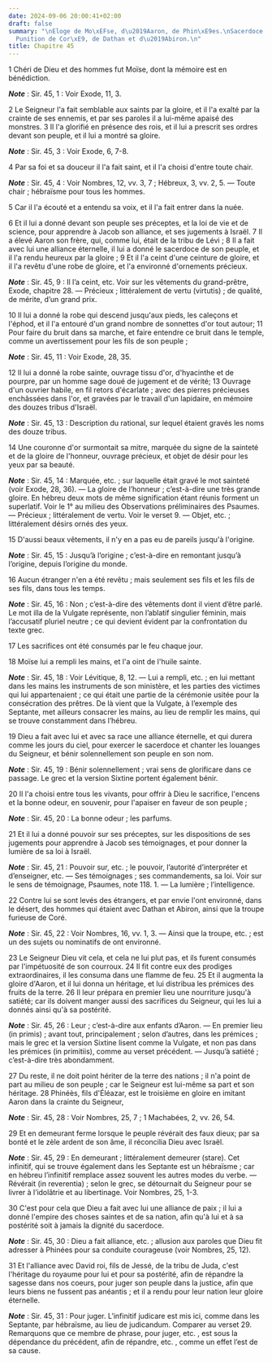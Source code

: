 ```yaml
---
date: 2024-09-06 20:00:41+02:00
draft: false
summary: "\nEloge de Mo\xEFse, d\u2019Aaron, de Phin\xE9es.\nSacerdoce d\u2019Aaron.\n\
  Punition de Cor\xE9, de Dathan et d\u2019Abiron.\n"
title: Chapitre 45
---
```





1 Chéri de Dieu et des hommes fut Moïse, dont la mémoire est en bénédiction.

***Note*** :  Sir. 45, 1 : Voir Exode, 11, 3.

2 Le Seigneur l'a fait semblable aux saints par la gloire, et il l'a exalté par la crainte de ses ennemis, et par ses paroles il a lui-même apaisé des monstres. 3 Il l'a glorifié en présence des rois, et il lui a prescrit ses ordres devant son peuple, et il lui a montré sa gloire.

***Note*** :  Sir. 45, 3 : Voir Exode, 6, 7-8.

4 Par sa foi et sa douceur il l'a fait saint, et il l'a choisi d'entre toute chair.

***Note*** :  Sir. 45, 4 : Voir Nombres, 12, vv. 3, 7 ; Hébreux, 3, vv. 2, 5. ― Toute chair ; hébraïsme pour tous les hommes.

5 Car il l'a écouté et a entendu sa voix, et il l'a fait entrer dans la nuée.


6 Et il lui a donné devant son peuple ses préceptes, et la loi de vie et de science, pour apprendre à Jacob son alliance, et ses jugements à Israël. 7 Il a élevé Aaron son frère, qui, comme lui, était de la tribu de Lévi ; 8 Il a fait avec lui une alliance éternelle, il lui a donné le sacerdoce de son peuple, et il l'a rendu heureux par la gloire ; 9 Et il l'a ceint d'une ceinture de gloire, et il l'a revêtu d'une robe de gloire, et l'a environné d'ornements précieux.

***Note*** :  Sir. 45, 9 : Il l’a ceint, etc. Voir sur les vêtements du grand-prêtre, Exode, chapitre 28. ― Précieux ; littéralement de vertu (virtutis) ; de qualité, de mérite, d’un grand prix.

10 Il lui a donné la robe qui descend jusqu'aux pieds, les caleçons et l'éphod, et il l'a entouré d'un grand nombre de sonnettes d'or tout autour; 11 Pour faire du bruit dans sa marche, et faire entendre ce bruit dans le temple, comme un avertissement pour les fils de son peuple ;

***Note*** :  Sir. 45, 11 : Voir Exode, 28, 35.

12 Il lui a donné la robe sainte, ouvrage tissu d'or, d'hyacinthe et de pourpre, par un homme sage doué de jugement et de vérité; 13 Ouvrage d'un ouvrier habile, en fil retors d'écarlate ; avec des pierres précieuses enchâssées dans l'or, et gravées par le travail d'un lapidaire, en mémoire des douzes tribus d'Israël.

***Note*** :  Sir. 45, 13 : Description du rational, sur lequel étaient gravés les noms des douze tribus.


14 Une couronne d'or surmontait sa mitre, marquée du signe de la sainteté et de la gloire de l'honneur, ouvrage précieux, et objet de désir pour les yeux par sa beauté.

***Note*** :  Sir. 45, 14 : Marquée, etc. ; sur laquelle était gravé le mot sainteté (voir Exode, 28, 36). ― La gloire de l’honneur ; c’est-à-dire une très grande gloire. En hébreu deux mots de même signification étant réunis forment un superlatif. Voir le 1° au milieu des Observations préliminaires des Psaumes. ― Précieux ; littéralement de vertu. Voir le verset 9. ― Objet, etc. ; littéralement désirs ornés des yeux.

15 D'aussi beaux vêtements, il n'y en a pas eu de pareils jusqu'à l'origine.

***Note*** :  Sir. 45, 15 : Jusqu’à l’origine ; c’est-à-dire en remontant jusqu’à l’origine, depuis l’origine du monde.

16 Aucun étranger n'en a été revêtu ; mais seulement ses fils et les fils de ses fils, dans tous les temps.

***Note*** :  Sir. 45, 16 : Non ; c’est-à-dire des vêtements dont il vient d’être parlé. Le mot illa de la Vulgate représente, non l’ablatif singulier féminin, mais l’accusatif pluriel neutre ; ce qui devient évident par la confrontation du texte grec.

17 Les sacrifices ont été consumés par le feu chaque jour.


18 Moïse lui a rempli les mains, et l'a oint de l'huile sainte.

***Note*** :  Sir. 45, 18 : Voir Lévitique, 8, 12. ― Lui a rempli, etc. ; en lui mettant dans les mains les instruments de son ministère, et les parties des victimes qui lui appartenaient ; ce qui était une partie de la cérémonie usitée pour la consécration des prêtres. De là vient que la Vulgate, à l’exemple des Septante, met ailleurs consacrer les mains, au lieu de remplir les mains, qui se trouve constamment dans l’hébreu.

19 Dieu a fait avec lui et avec sa race une alliance éternelle, et qui durera comme les jours du ciel, pour exercer le sacerdoce et chanter les louanges du Seigneur, et bénir solennellement son peuple en son nom.

***Note*** :  Sir. 45, 19 : Bénir solennellement ; vrai sens de glorificare dans ce passage. Le grec et la version Sixtine portent également bénir.


20 Il l'a choisi entre tous les vivants, pour offrir à Dieu le sacrifice, l'encens et la bonne odeur, en souvenir, pour l'apaiser en faveur de son peuple ;

***Note*** :  Sir. 45, 20 : La bonne odeur ; les parfums.

21 Et il lui a donné pouvoir sur ses préceptes, sur les dispositions de ses jugements pour apprendre à Jacob ses témoignages, et pour donner la lumière de sa loi à Israël.

***Note*** :  Sir. 45, 21 : Pouvoir sur, etc. ; le pouvoir, l’autorité d’interpréter et d’enseigner, etc. ― Ses témoignages ; ses commandements, sa loi. Voir sur le sens de témoignage, Psaumes, note 118. 1. ― La lumière ; l’intelligence.

22 Contre lui se sont levés des étrangers, et par envie l'ont environné, dans le désert, des hommes qui étaient avec Dathan et Abiron, ainsi que la troupe furieuse de Coré.

***Note*** :  Sir. 45, 22 : Voir Nombres, 16, vv. 1, 3. ― Ainsi que la troupe, etc. ; est un des sujets ou nominatifs de ont environné.


23 Le Seigneur Dieu vit cela, et cela ne lui plut pas, et ils furent consumés par l'impétuosité de son courroux. 24 Il fit contre eux des prodiges extraordinaires, il les consuma dans une flamme de feu. 25 Et il augmenta la gloire d'Aaron, et il lui donna un héritage, et lui distribua les prémices des fruits de la terre. 26 Il leur prépara en premier lieu une nourriture jusqu'à satiété; car ils doivent manger aussi des sacrifices du Seigneur, qui les lui a donnés ainsi qu'à sa postérité.

***Note*** :  Sir. 45, 26 : Leur ; c’est-à-dire aux enfants d’Aaron. ― En premier lieu (in primis) ; avant tout, principalement ; selon d’autres, dans les prémices ; mais le grec et la version Sixtine lisent comme la Vulgate, et non pas dans les prémices (in primitiis), comme au verset précédent. ― Jusqu’à satiété ; c’est-à-dire très abondamment.

27 Du reste, il ne doit point hériter de la terre des nations ; il n'a point de part au milieu de son peuple ; car le Seigneur est lui-même sa part et son héritage. 28 Phinéès, fils d'Éléazar, est le troisième en gloire en imitant Aaron dans la crainte du Seigneur,

***Note*** :  Sir. 45, 28 : Voir Nombres, 25, 7 ; 1 Machabées, 2, vv. 26, 54.

29 Et en demeurant ferme lorsque le peuple révérait des faux dieux; par sa bonté et le zèle ardent de son âme, il réconcilia Dieu avec Israël.

***Note*** :  Sir. 45, 29 : En demeurant ; littéralement demeurer (stare). Cet infinitif, qui se trouve également dans les Septante est un hébraïsme ; car en hébreu l’infinitif remplace assez souvent les autres modes du verbe. ― Révérait (in reverentia) ; selon le grec, se détournait du Seigneur pour se livrer à l’idolâtrie et au libertinage. Voir Nombres, 25, 1-3.

30 C'est pour cela que Dieu a fait avec lui une alliance de paix ; il lui a donné l'empire des choses saintes et de sa nation, afin qu'à lui et à sa postérité soit à jamais la dignité du sacerdoce.

***Note*** :  Sir. 45, 30 : Dieu a fait alliance, etc. ; allusion aux paroles que Dieu fit adresser à Phinées pour sa conduite courageuse (voir Nombres, 25, 12).

31 Et l'alliance avec David roi, fils de Jessé, de la tribu de Juda, c'est l'héritage du royaume pour lui et pour sa postérité, afin de répandre la sagesse dans nos coeurs, pour juger son peuple dans la justice, afin que leurs biens ne fussent pas anéantis ; et il a rendu pour leur nation leur gloire éternelle.

***Note*** :  Sir. 45, 31 : Pour juger. L’infinitif judicare est mis ici, comme dans les Septante, par hébraïsme, au lieu de judicandum. Comparer au verset 29. Remarquons que ce membre de phrase, pour juger, etc. , est sous la dépendance du précédent, afin de répandre, etc. , comme un effet l’est de sa cause.

